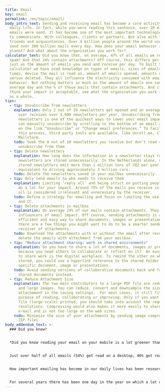 ```yaml
---
title: Email
key: email
permalink: /en/topic/email/
body_intro_text: Sending and receiving email has become a core activity in our
  daily life. In fact, while you were reading this sentence, over 10 million
  emails were send. It has become one of the most important technologies we use
  to communicate. With colleagues, clients or partners. But also with family,
  friends and acquaintances. Over 4 billion people around the world use email to
  send over 300 billion mails every day. How does your email behavior impact the
  planet? And what about the organization you work for?
calculator_text: Did you know that, on average, 47% of all emails we receive is
  spam? And that 24% contain attachments? Off course, this differs per person,
  just as the amount of emails you send and receive per day. To built this
  calculator we have used knowledge on types of emails, sizes of emails, reading
  times, device the mail is read on, amount of emails opened, amounts stored
  versus deleted. They all influence the electricity consumed with email
  behavior. But nothing matters as much as the amount of emails one sends on an
  average day and the % of those mails that contain attachments. And if you
  think your impact is acceptable, see what the organization you work in emits
  as a whole.
tips:
  - tip: Unsubscribe from newsletters
    explanation: Only 2 out of 10 newsletters get opened and an average internet
      user receives over 4.000 newsletters per year. Unsubscribing from
      newsletters is one of the quickest ways to lower your email impact. You
      can manually unsubscribe by scrolling to the bottom of an email and click
      on the link “Unsubscribe” or “Change email preferences.” To facilitate
      this process, third party tools are available, like Unroll.me, Cleanfox or
      Mailstorm.
    todo: Seek the 8 out of 10 newsletters you receive but don’t read and
      unsubscribe from them
  - tip: Delete newsletters
    explanation: How long does the information in a newsletter stays relevant? Most
      newsletters are stored unnecessarily. In the Netherlands alone, unopened,
      stored newsletters emit more than 1 million tons of CO2 per year. This is
      equivalent to driving approximately 3 million cars.
    todo: Delete the newsletters saved in your mailbox unnecessarily
  - tip: Only send emails to who needs to receive them
    explanation: Limiting ‘reply all’ and being strict on putting people in CC can
      do a lot for your impact. Around 75% of the mails you receive in CC/reply
      all is considered irrelevant and unnecessary by the receiver.
    todo: Define a strategy for emailing and focus on limiting the use of reply all
      and CC.
  - tip: Delete attachments in mailbox
    explanation: On average 24% of our mails contain attachments. They are the real
      influencers of email impact. Off course, sending attachments is an
      efficient and easy way to share documents, images or presentations. But
      there are a few things you might want to do to be a smarter sender and
      receiver of attachments.
    todo: Download the attachments with or without the email after receipt and
      delete the emails with attachment from your mailbox.
  - tip: "Reduce attachment sharing: work in shared environments"
    explanation: Do you have to share a lot of documents, images or presentations
      because you need others to collaborate or reflect on it?  An easy way, is
      to share work is the digital workplace. To remind the other on where it is
      stored, you could use a hyperlink reference to the shared folder or
      specific document, image or presentations.
    todo: Avoid sending versions of collaborative documents back and forth. Work in
      shared documents instead.
  - tip: Reduce Attachment Size
    explanation: The two main contributors to a large PDF file are redundant texts
      and large images. You can reduce, convert and down­sample the size of your
      attachement in the saving settings.  For most cases, it still fits the
      purpose of reading, collaborating or improving. Only if you want to have a
      file (large-scale) printed, you should take into account the required
      resolutions. Compressing would also makes it more easily to share via
      e-mail and is not too large on the web sites.
    todo: Minimize the size of your attachments by sending image compressed PDFs or
      ZIP files
body_addendum_text: >-
  ### Did you know?


  *Did you know reading your email on your mobile is a lot greener than reading your email on a desktop?*


  Just over half of all emails (54%) get read on a desktop, 46% get read on a mobile device. This can be a laptop, a tablet or a phone. In fact, using your phone to read email is, by far, the greenest way because it uses a lot less electricity to complete the task.


  How important emailing has become in our daily lives has been researched frequently. Those of us with an office job spend on average over 2.5 hours each day checking, reading, writing emails. Having a good strategy for emailing not only leads to less impact on the planet but also has many health benefits.


  For several years there has been one day in the year on which a lot of more emails were send than on any other day. We know this day as Black Friday.
---
```

